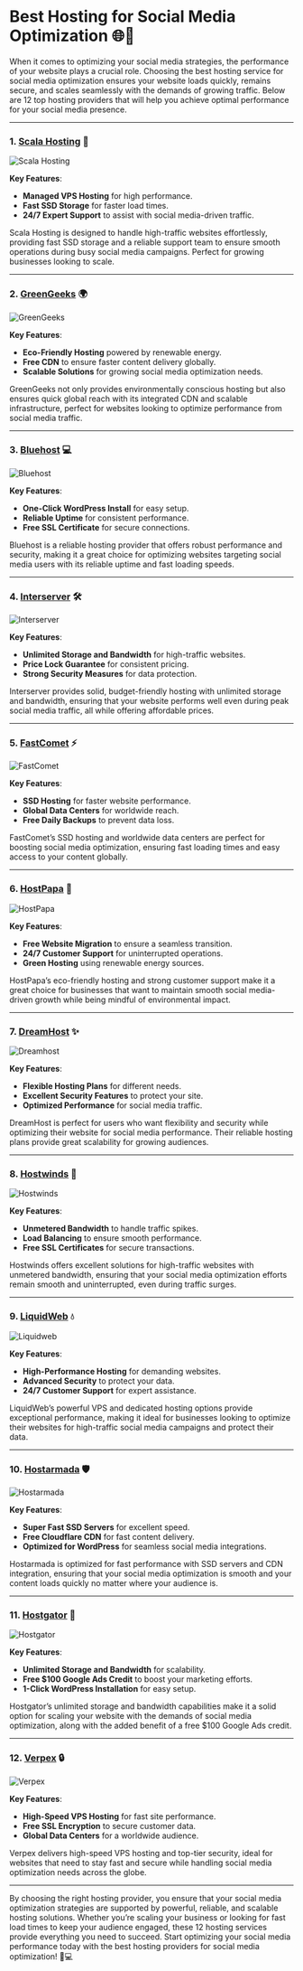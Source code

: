 # Best Hosting for Social Media Optimization 🌐🚀

When it comes to optimizing your social media strategies, the performance of your website plays a crucial role. Choosing the best hosting service for social media optimization ensures your website loads quickly, remains secure, and scales seamlessly with the demands of growing traffic. Below are 12 top hosting providers that will help you achieve optimal performance for your social media presence.

---

### 1. [**Scala Hosting**](https://snipitx.com/scala-jy) 🌟

![Scala Hosting](https://i.imgur.com/uJ5JIK3.png "Scala Web Hosting")

**Key Features**:
- **Managed VPS Hosting** for high performance.
- **Fast SSD Storage** for faster load times.
- **24/7 Expert Support** to assist with social media-driven traffic.

Scala Hosting is designed to handle high-traffic websites effortlessly, providing fast SSD storage and a reliable support team to ensure smooth operations during busy social media campaigns. Perfect for growing businesses looking to scale.

---

### 2. [**GreenGeeks**](https://snipitx.com/greengeeks-jy) 🌍

![GreenGeeks](https://i.imgur.com/eEwuntu.jpg "GreenGeeks Hosting")

**Key Features**:
- **Eco-Friendly Hosting** powered by renewable energy.
- **Free CDN** to ensure faster content delivery globally.
- **Scalable Solutions** for growing social media optimization needs.

GreenGeeks not only provides environmentally conscious hosting but also ensures quick global reach with its integrated CDN and scalable infrastructure, perfect for websites looking to optimize performance from social media traffic.

---

### 3. [**Bluehost**](https://snipitx.com/bluehost-jy) 💻

![Bluehost](https://i.imgur.com/PasFF9E.jpeg "Bluehost Hosting")

**Key Features**:
- **One-Click WordPress Install** for easy setup.
- **Reliable Uptime** for consistent performance.
- **Free SSL Certificate** for secure connections.

Bluehost is a reliable hosting provider that offers robust performance and security, making it a great choice for optimizing websites targeting social media users with its reliable uptime and fast loading speeds.

---

### 4. [**Interserver**](https://snipitx.com/interserver-jy) 🛠️

![Interserver](https://i.imgur.com/OM5dOEW.jpeg "Interserver Hosting")

**Key Features**:
- **Unlimited Storage and Bandwidth** for high-traffic websites.
- **Price Lock Guarantee** for consistent pricing.
- **Strong Security Measures** for data protection.

Interserver provides solid, budget-friendly hosting with unlimited storage and bandwidth, ensuring that your website performs well even during peak social media traffic, all while offering affordable prices.

---

### 5. [**FastComet**](https://snipitx.com/fastcomet-jy) ⚡

![FastComet](https://i.imgur.com/7qgXuWp.png "FastComet Hosting")

**Key Features**:
- **SSD Hosting** for faster website performance.
- **Global Data Centers** for worldwide reach.
- **Free Daily Backups** to prevent data loss.

FastComet’s SSD hosting and worldwide data centers are perfect for boosting social media optimization, ensuring fast loading times and easy access to your content globally.

---

### 6. [**HostPapa**](https://snipitx.com/hostpapa-jy) 🌱

![HostPapa](https://i.imgur.com/ouDTkvl.jpeg "HostPapa Hosting")

**Key Features**:
- **Free Website Migration** to ensure a seamless transition.
- **24/7 Customer Support** for uninterrupted operations.
- **Green Hosting** using renewable energy sources.

HostPapa’s eco-friendly hosting and strong customer support make it a great choice for businesses that want to maintain smooth social media-driven growth while being mindful of environmental impact.

---

### 7. [**DreamHost**](https://snipitx.com/dreamhost-jy) ✨

![Dreamhost](https://i.imgur.com/rXIg8ip.jpeg "Dreamhost Hosting")

**Key Features**:
- **Flexible Hosting Plans** for different needs.
- **Excellent Security Features** to protect your site.
- **Optimized Performance** for social media traffic.

DreamHost is perfect for users who want flexibility and security while optimizing their website for social media performance. Their reliable hosting plans provide great scalability for growing audiences.

---

### 8. [**Hostwinds**](https://snipitx.com/hostwinds-jy) 💨

![Hostwinds](https://i.imgur.com/53aSNXx.jpeg "Hostwinds Hosting")

**Key Features**:
- **Unmetered Bandwidth** to handle traffic spikes.
- **Load Balancing** to ensure smooth performance.
- **Free SSL Certificates** for secure transactions.

Hostwinds offers excellent solutions for high-traffic websites with unmetered bandwidth, ensuring that your social media optimization efforts remain smooth and uninterrupted, even during traffic surges.

---

### 9. [**LiquidWeb**](https://snipitx.com/liquidweb-jy) 💧

![Liquidweb](https://i.imgur.com/4IvT9SC.jpeg "Liquidweb Hosting")

**Key Features**:
- **High-Performance Hosting** for demanding websites.
- **Advanced Security** to protect your data.
- **24/7 Customer Support** for expert assistance.

LiquidWeb’s powerful VPS and dedicated hosting options provide exceptional performance, making it ideal for businesses looking to optimize their websites for high-traffic social media campaigns and protect their data.

---

### 10. [**Hostarmada**](https://snipitx.com/hostarmada-jy) 🛡️

![Hostarmada](https://i.imgur.com/KFbdf3o.jpeg "Hostarmada Hosting")

**Key Features**:
- **Super Fast SSD Servers** for excellent speed.
- **Free Cloudflare CDN** for fast content delivery.
- **Optimized for WordPress** for seamless social media integrations.

Hostarmada is optimized for fast performance with SSD servers and CDN integration, ensuring that your social media optimization is smooth and your content loads quickly no matter where your audience is.

---

### 11. [**Hostgator**](https://snipitx.com/hostgator-jy) 🐊

![Hostgator](https://i.imgur.com/BcVkH57.jpeg "Hostgator Hosting")

**Key Features**:
- **Unlimited Storage and Bandwidth** for scalability.
- **Free $100 Google Ads Credit** to boost your marketing efforts.
- **1-Click WordPress Installation** for easy setup.

Hostgator’s unlimited storage and bandwidth capabilities make it a solid option for scaling your website with the demands of social media optimization, along with the added benefit of a free $100 Google Ads credit.

---

### 12. [**Verpex**](https://snipitx.com/verpex-jy) 🔒

![Verpex](https://i.imgur.com/6x5LhiS.jpeg "Verpex Hosting")

**Key Features**:
- **High-Speed VPS Hosting** for fast site performance.
- **Free SSL Encryption** to secure customer data.
- **Global Data Centers** for a worldwide audience.

Verpex delivers high-speed VPS hosting and top-tier security, ideal for websites that need to stay fast and secure while handling social media optimization needs across the globe.

---

By choosing the right hosting provider, you ensure that your social media optimization strategies are supported by powerful, reliable, and scalable hosting solutions. Whether you’re scaling your business or looking for fast load times to keep your audience engaged, these 12 hosting services provide everything you need to succeed. Start optimizing your social media performance today with the best hosting providers for social media optimization! 🚀💻

